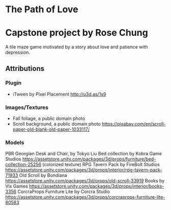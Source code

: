 # The Path of Love
# Capstone project by Rose Chung

A tile maze game motivated by a story about love and patience with depression.

## Attributions
### Plugin
- iTween by Pixel Placement http://u3d.as/1s9

### Images/Textures
- Fall foliage, a public domain photo
- Scroll background, a public domain photo https://pixabay.com/en/scroll-paper-old-blank-old-paper-1033117/

### Models
PBR Georgian Desk and Chair, by Tokyo Liu 
Bed collection by Kobra Game Studios https://assetstore.unity.com/packages/3d/props/furniture/bed-collection-25256 (colorized texture)
RPG Tavern Pack by FireBolt Studios https://assetstore.unity.com/packages/3d/props/interior/rpg-tavern-pack-71933
Old Scroll by Bondiana https://assetstore.unity.com/packages/3d/props/old-scroll-33919
Books by Vis Games https://assetstore.unity.com/packages/3d/props/interior/books-3356
CorcraProps Furniture Lite by Corcra Studio https://assetstore.unity.com/packages/3d/props/corcraprops-furniture-lite-80583